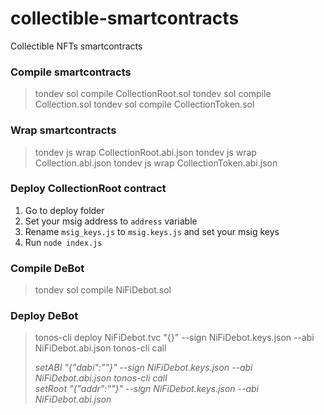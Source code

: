 # collectible-smartcontracts
Collectible NFTs smartcontracts

### Compile smartcontracts
> tondev sol compile CollectionRoot.sol
> tondev sol compile Collection.sol
> tondev sol compile CollectionToken.sol

### Wrap smartcontracts
> tondev js wrap CollectionRoot.abi.json 
> tondev js wrap Collection.abi.json
> tondev js wrap CollectionToken.abi.json

### Deploy CollectionRoot contract
1. Go to deploy folder
2. Set your msig address to `address` variable 
3. Rename `msig_keys.js` to `msig.keys.js` and set your msig keys
4. Run `node index.js`

### Compile DeBot
> tondev sol compile NiFiDebot.sol

### Deploy DeBot
> tonos-cli deploy NiFiDebot.tvc "{}" --sign NiFiDebot.keys.json --abi NiFiDebot.abi.json
> tonos-cli call <ADDRESS> setABI "{\"dabi\":\"<ABI>\"}" --sign NiFiDebot.keys.json --abi NiFiDebot.abi.json
> tonos-cli call <ADDRESS> setRoot "{\"addr\":\"<ROOT>\"}" --sign NiFiDebot.keys.json --abi NiFiDebot.abi.json
